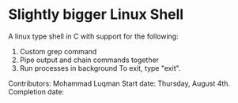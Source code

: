 # Slightly bigger Linux Shell
A linux type shell in C with support for the following: 
1. Custom grep command 
2. Pipe output and chain commands together
3. Run processes in background
To exit, type "exit". 


Contributors: Mohammad Luqman
Start date: Thursday, August 4th.
Completion date: 

